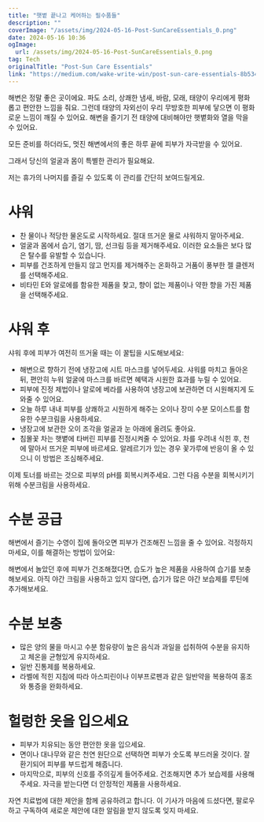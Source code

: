 ```yaml
---
title: "햇볕 끝나고 케어하는 필수품들"
description: ""
coverImage: "/assets/img/2024-05-16-Post-SunCareEssentials_0.png"
date: 2024-05-16 10:36
ogImage: 
  url: /assets/img/2024-05-16-Post-SunCareEssentials_0.png
tag: Tech
originalTitle: "Post-Sun Care Essentials"
link: "https://medium.com/wake-write-win/post-sun-care-essentials-8b5344745152"
---
```



해변은 정말 좋은 곳이에요. 파도 소리, 상쾌한 냄새, 바람, 모래, 태양이 우리에게 평화롭고 편안한 느낌을 줘요. 그런데 태양의 자외선이 우리 무방호한 피부에 닿으면 이 평화로운 느낌이 깨질 수 있어요. 해변을 즐기기 전 태양에 대비해야만 햇볕화와 열을 막을 수 있어요.

모든 준비를 하더라도, 멋진 해변에서의 좋은 하루 끝에 피부가 자극받을 수 있어요.

그래서 당신의 얼굴과 몸이 특별한 관리가 필요해요.

저는 휴가의 나머지를 즐길 수 있도록 이 관리를 간단히 보여드릴게요.



# 샤워

- 찬 물이나 적당한 물온도로 시작하세요. 절대 뜨거운 물로 샤워하지 말아주세요.
- 얼굴과 몸에서 습기, 염기, 땀, 선크림 등을 제거해주세요. 이러한 요소들은 보다 많은 탈수를 유발할 수 있습니다.
- 피부를 건조하게 만들지 않고 먼지를 제거해주는 온화하고 거품이 풍부한 젤 클렌저를 선택해주세요.
- 비타민 E와 알로에를 함유한 제품을 찾고, 향이 없는 제품이나 약한 향을 가진 제품을 선택해주세요.

# 샤워 후

샤워 후에 피부가 여전히 뜨거울 때는 이 꿀팁을 시도해보세요:



- 해변으로 향하기 전에 냉장고에 시트 마스크를 넣어두세요. 샤워를 마치고 돌아온 뒤, 편안히 누워 얼굴에 마스크를 바르면 혜택과 시원한 효과를 누릴 수 있어요.
- 피부에 진정 제법이나 알로에 베라를 사용하여 냉장고에 보관하면 더 시원해지게 도와줄 수 있어요.
- 오늘 하루 내내 피부를 상쾌하고 시원하게 해주는 오이나 장미 수분 모이스트를 함유한 수분크림을 사용하세요.
- 냉장고에 보관한 오이 조각을 얼굴과 눈 아래에 올려도 좋아요.
- 침몰꽃 차는 햇볕에 타버린 피부를 진정시켜줄 수 있어요. 차를 우려내 식힌 후, 천에 말아서 뜨거운 피부에 바르세요. 알레르기가 있는 경우 꽃가루에 반응이 올 수 있으니 이 방법은 조심해주세요.

이제 토너를 바르는 것으로 피부의 pH를 회복시켜주세요. 그런 다음 수분을 회복시키기 위해 수분크림을 사용하세요.

# 수분 공급

해변에서 즐기는 수영이 집에 돌아오면 피부가 건조해진 느낌을 줄 수 있어요. 걱정하지 마세요, 이를 해결하는 방법이 있어요:



해변에서 놀았던 후에 피부가 건조해졌다면, 습도가 높은 제품을 사용하여 습기를 보충해보세요. 아직 야간 크림을 사용하고 있지 않다면, 습기가 많은 야간 보습제를 루틴에 추가해보세요.

# 수분 보충

- 많은 양의 물을 마시고 수분 함유량이 높은 음식과 과일을 섭취하여 수분을 유지하고 체온을 균형있게 유지하세요.
- 일반 진통제를 복용하세요.
- 라벨에 적힌 지침에 따라 아스피린이나 이부프로펜과 같은 일반약을 복용하여 홍조와 통증을 완화하세요.

# 헐렁한 옷을 입으세요



- 피부가 치유되는 동안 편안한 옷을 입으세요.
- 면이나 대나무와 같은 천연 원단으로 선택하면 피부가 숫도록 부드러울 것이다. 잘 환기되어 피부를 부드럽게 해줍니다.
- 마지막으로, 피부의 신호를 주의깊게 들어주세요. 건조해지면 추가 보습제를 사용해주세요. 자극을 받는다면 더 안정적인 제품을 사용하세요.

자연 치료법에 대한 제안을 함께 공유하려고 합니다. 이 기사가 마음에 드셨다면, 팔로우하고 구독하여 새로운 제안에 대한 알림을 받지 않도록 잊지 마세요.
